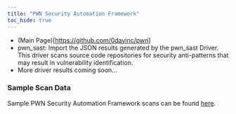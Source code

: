 ```yaml
---
title: "PWN Security Automation Framework"
toc_hide: true
---
```

- (Main Page)\[<https://github.com/0dayinc/pwn>\]
- pwn_sast: Import the JSON results generated by the pwn_sast Driver.  This driver scans source code repositories for security anti-patterns that may result in vulnerability identification.
- More driver results coming soon...

### Sample Scan Data
Sample PWN Security Automation Framework scans can be found [here](https://github.com/DefectDojo/django-DefectDojo/tree/master/unittests/scans/pwn_sast).
